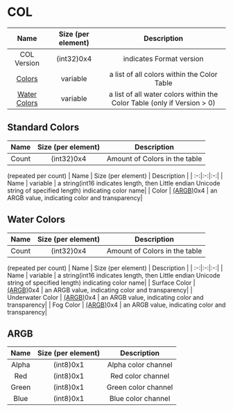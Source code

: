 # COL

| Name | Size (per element) | Description |
| :-:|:-:|:-:|
| COL Version | (int32)0x4 | indicates Format version|
| [Colors](#standard-colors) | variable | a list of all colors within the Color Table|
| [Water Colors](#water-colors) | variable | a list of all water colors within the Color Table (only if Version > 0)|

## Standard Colors

| Name | Size (per element) | Description |
| :-:|:-:|:-:|
| Count | (int32)0x4 | Amount of Colors in the table|

(repeated per count)
| Name | Size (per element) | Description |
| :-:|:-:|:-:|
| Name | variable | a string(int16 indicates length, then Little endian Unicode string of specified length) indicating color name|
| Color | [(ARGB)](#argb)0x4 | an ARGB value, indicating color and transparency|

## Water Colors

| Name | Size (per element) | Description |
| :-:|:-:|:-:|
| Count | (int32)0x4 | Amount of Colors in the table|

(repeated per count)
| Name | Size (per element) | Description |
| :-:|:-:|:-:|
| Name | variable | a string(int16 indicates length, then Little endian Unicode string of specified length) indicating color name|
| Surface Color | [(ARGB)](#argb)0x4 | an ARGB value, indicating color and transparency|
| Underwater Color | [(ARGB)](#argb)0x4 | an ARGB value, indicating color and transparency|
| Fog Color | [(ARGB)](#argb)0x4 | an ARGB value, indicating color and transparency|

## ARGB

| Name | Size (per element) | Description |
| :-:|:-:|:-:|
| Alpha | (int8)0x1 | Alpha color channel|
| Red | (int8)0x1 | Red color channel|
| Green | (int8)0x1 | Green color channel|
| Blue | (int8)0x1 | Blue color channel|
